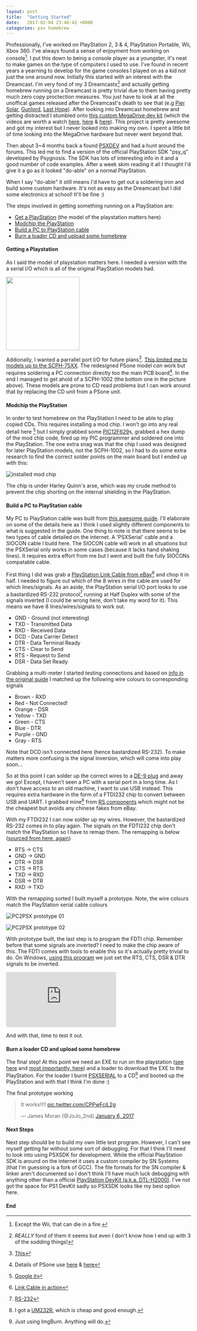```yaml
---
layout: post
title:  "Getting Started"
date:   2017-02-04 23:46:42 +0000
categories: psx homebrew
---
```


Professionally, I've worked on PlayStation 2, 3 & 4, PlayStation Portable, Wii, Xbox 360. I've always found a sense of enjoyment from working on console[^1]. I put this down to being a console player as a youngster, it's neat to make games on the type of computers I used to use. I've found in recent years a yearning to develop for the game consoles I played on as a kid not just the one around now. Initially this started with an interest with the Dreamcast. I'm very fond of my 3 Dreamcasts[^2] and actually getting homebrew running on a Dreamcast is pretty trivial due to them having pretty much zero copy proctection measures. You just have to look at all the unoffical games released after the Dreamcast's death to see that (e.g [Pier Solar][1], [Gunlord][2], [Last Hope][3]). After looking into Dreamcast homebrew and getting distracted I stumbled onto [this custom MegaDrive dev kit][7] (which the videos are worth a watch [here][4], [here][5] & [here][6]). This project is pretty awesome and got my interest but I never looked into making my own. I spent a little bit of time looking into the MegaDrive hardware but never went beyond that. 

Then about 3~4 months back a found [PSXDEV][8] and had a hunt around the forums. This led me to find a version of the official PlayStation SDK "psy_q" developed by Psygnosis. The SDK has lots of interesting info in it and a good number of code examples. After a week skim reading it all I thought I'd give it a go as it looked "do-able" on a normal PlayStation.

When I say "do-able" it still means I'd have to get out a soldering iron and build some custom hardware. It's not as easy as the Dreamcast but I did some electronics at school! It'll be fine :)

The steps involved in getting something running on a PlayStation are:
* [Get a PlayStation](#getting-a-playstation) (the model of the playstation matters here)
* [Modchip the PlayStation](#modchip-the-playstation)
* [Build a PC to PlayStation cable](#build-a-pc-to-playstation-cable)
* [Burn a loader CD and upload some homebrew](#burn-a-loader-cd-and-upload-some-homebrew)

#### Getting a Playstation ####

As I said the model of playstation matters here. I needed a version with the a serial I/O which is all of the original PlayStation models had.

<img src="/images/getting_started/models_v1.jpg" width="200" />

Addionally, I wanted a parrallel port I/O for future plans[^3]. [This limited me to models up to the SCPH-75XX][10]. The redesigned PSone model *can* work but requires soldering a PC connection directly too the main PCB board[^4]. In the end I managed to get ahold of a SCPH-1002 (the bottom one in the picture above). These models are prone to CD read problems but I can work around that by replacing the CD unit from a PSone unit.

#### Modchip the PlayStation ####

In order to test homebrew on the PlayStation I need to be able to play copied CDs. This requires installing a mod chip. I won't go into any real detail here [^5] but I simply grabbed some [PIC12F629][15]s, grabbed a hex dump of the mod chip code, fired up my PIC programmer and soldered one into the PlayStation. The one extra snag was that the chip I used was designed for later PlayStation models, not the SCPH-1002, so I had to do some extra research to find the correct solder points on the main board but I ended up with this:

![installed mod chip][9]

The chip is under Harley Quinn's arse, which was my crude method to prevent the chip shorting on the internal shielding in the PlayStation.

#### Build a PC to PlayStation cable ####

My PC to PlayStation cable was built from [this awesome guide][16]. I'll elaborate on some of the details here as I think I used slightly different components to what is suggested in the guide. One thing to note is that there seems to be two types of cable detailed on the internet. A 'PSXSerial' cable and a SIOCON cable I build here. The SIOCON cable will work in all situations but the PSXSerial only works in some cases (because it lacks hand shaking lines). It requires extra effort from me but I went and built the fully SIOCONs compatable cable.

First thing I did was grab a [PlayStation Link Cable from eBay][17][^6] and chop it in half. I needed to figure out which of the 8 wires in the cable are used for which lines/signals. As an aside, the PlayStation serial I/O port looks to use a bastardized RS-232 protocol[^7] running at Half Duplex with some of the signals inverted (I could be wrong here, don't take my word for it). This means we have 8 lines/wires/signals to work out.
* GND - Ground (not interesting) 
* TXD - Transmitted Data
* RXD - Received Data
* DCD - Data Carrier Detect
* DTR - Data Terminal Ready
* CTS - Clear to Send
* RTS - Request to Send
* DSR - Data Set Ready

Grabbing a multi-meter I started testing connections and based on [info in the original guide][16] I matched up the following wire colours to corresponding signals
* Brown - RXD
* Red - Not Connected!
* Orange - DSR
* Yellow - TXD
* Green - CTS
* Blue - DTR
* Purple - GND
* Gray - RTS

Note that DCD isn't connected here (hence bastardized RS-232). To make matters more confusing is the signal inversion, which will come into play soon...

So at this point I can solder up the correct wires to a [DE-9 plug][20] and away we go! Except, I haven't seen a PC with a serial port in a long time. As I don't have access to an old machine, I want to use USB instead. This requires extra hardware in the form of a FTDI232 chip to convert between USB and UART. I grabbed mine[^8] from [RS components][21] which might not be the cheapest but avoids any chinese fakes from eBay.

With my FTDI232 I can now solder up my wires. However, the bastardized RS-232 comes in to play again. The signals on the FDTI232 chip don't match the PlayStation so I have to remap them. The remapping is below ([sourced from here, again][16])

* RTS -> CTS
* GND -> GND
* DTR -> DSR
* CTS -> RTS
* TXD -> RXD
* DSR -> DTR
* RXD -> TXD

With the remapping sorted I built myself a prototype. Note, the wire colours match the PlayStation serial cable colours

![PC2PSX prototype 01][23]

![PC2PSX prototype 02][24]

With prototype built, the last step is to program the FDTI chip. Remember before that some signals are inverted? I need to make the chip aware of this. The FDTI comes with tools to enable this so it's actually pretty trivial to do. On Windows, [using this program][25] we just set the RTS, CTS, DSR & DTR signals to be inverted.

![fdti_prog][26]

And with that, time to test it out.

#### Burn a loader CD and upload some homebrew ####

The final step! At this point we need an EXE to run on the playstation ([see here][27] and [most importantly, here][28]) and a loader to download the EXE to the PlayStation. For the loader I burnt [PSXSERIAL][29] to a CD[^9] and booted up the PlayStation and with that I think I'm done :)

The final prototype working
<blockquote class="twitter-tweet" data-lang="en"><p lang="en" dir="ltr">It works!!!! <a href="https://t.co/CPPwFciL2g">pic.twitter.com/CPPwFciL2g</a></p>&mdash; James Moran (@JoJo_2nd) <a href="https://twitter.com/JoJo_2nd/status/817518666073968641">January 6, 2017</a></blockquote>
<script async src="//platform.twitter.com/widgets.js" charset="utf-8"></script>

#### Next Steps ####

Next step should be to build my own little test program. However, I can't see myself getting far without some sort of debugging. For that I think I'll need to look into using PSXSDK for development. While the official PlayStation SDK is around on the internet it uses a custom compiler by SN Systems (that I'm guessing is a fork of GCC). The file formats for the SN compiler & linker aren't documented so I don't think I'll have much luck debugging with anything other than a official [PlayStation DevKit (a.k.a. DTL-H2000)][30]. I've not got the space for PS1 DevKit sadly so PSXSDK looks like my best option here.

#### End ####

[^1]: Except the Wii, that can die in a fire.
[^2]: *REALLY* fond of them it seems but even I don't know how I end up with 3 of the sodding things!
[^3]: [This][11]
[^4]: Details of PSone use [here][12] & [here][13]
[^5]: [Google it][14]
[^6]: [Link Cable in action][18]
[^7]: [RS-232][19]
[^8]: I got a [UM232R][22], which is cheap and good enough.
[^9]: Just using ImgBurn. Anything will do.

[1]: https://www.youtube.com/watch?v=NFDHl-c9sac
[2]: https://www.youtube.com/watch?v=HygVagZtSO4
[3]: https://www.youtube.com/watch?v=FUbFYsyjAV4
[4]: https://www.youtube.com/watch?v=mEH7a-a8dvQ
[5]: https://www.youtube.com/watch?v=JxBzxhMhANI
[6]: https://www.youtube.com/watch?v=dLoudQc8L08
[7]: https://hackaday.io/project/1507-usb-megadrive-devkit
[8]: http://www.psxdev.net/
[9]: /images/getting_started/1002_modchip_installed.jpg
[10]: https://en.wikipedia.org/wiki/PlayStation_models#Comparison_of_models
[11]: http://ps-io.com/
[12]: http://www.psxdev.net/forum/viewtopic.php?f=62&t=365
[13]: http://assemblergames.com/l/threads/psone-usb-serial-mini-yaroze.25853/
[14]: https://www.google.co.uk/webhp?hl=en&sa=X&ved=0ahUKEwiGqu-j6_7RAhWEWBQKHTVaCfgQPAgD#hl=en&q=mm3+modchip+install
[15]: https://uk.rs-online.com/web/p/microcontrollers/5441670/
[16]: http://www.psxdev.net/forum/viewtopic.php?f=62&t=1071&p=10295&hilit=serial+cable#p10295
[17]: /images/getting_started/psx_link_cable.jpg
[18]: https://www.youtube.com/watch?v=kbM_Wt7YZl0
[19]: https://en.wikipedia.org/wiki/RS-232
[20]: https://en.wikipedia.org/wiki/D-subminiature
[21]: http://uk.rs-online.com/web/
[22]: https://uk.rs-online.com/web/p/interface-development-kits/0406568/
[23]: /images/getting_started/breadboard_pt.jpg
[24]: /images/getting_started/breadboard_pt2.jpg
[25]: http://www.ftdichip.com/Support/Utilities.htm#FT_PROG
[26]: http://www.psxdev.net/forum/download/file.php?mode=view&id=979&sid=da5bd72bbcb2e305ced40c0448567d01
[27]: http://www.psxdev.net/help/psyq_install.html
[28]: http://www.psxdev.net/help/psyq_hello_world.html
[29]: http://www.psxdev.net/forum/viewtopic.php?f=69&t=378
[30]: http://www.psxdev.net/images/store/DTL-H2000.JPG